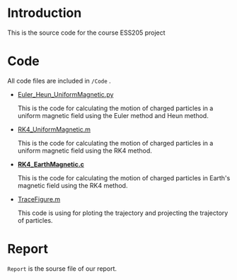 # Introduction
This is the source code for the course ESS205 project 
# Code
All code files are included in `/Code` .
- [Euler_Heun_UniformMagnetic.py](Code/Euler_Heun_UniformMagnetic.py)
  
  This is the code for calculating the motion of charged particles in a uniform magnetic field using the Euler method and Heun method.

- [RK4_UniformMagnetic.m](Code/RK4_UniformMagnetic.m)
  
  This is the code for calculating the motion of charged particles in a uniform magnetic field using the RK4 method.

- [**RK4_EarthMagnetic.c**](Code/RK4_EarthMagnetic.c)
  
  This is the code for calculating the motion of charged particles in Earth's magnetic field using the RK4 method.

- [TraceFigure.m](Code/TraceFigure.m)

  This code is using for ploting the trajectory and projecting the trajectory of particles.
  
# Report
`Report` is the sourse file of our report.
